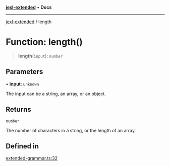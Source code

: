 [**jexl-extended**](../README.md) • **Docs**

***

[jexl-extended](../globals.md) / length

# Function: length()

> **length**(`input`): `number`

## Parameters

• **input**: `unknown`

The input can be a string, an array, or an object.

## Returns

`number`

The number of characters in a string, or the length of an array.

## Defined in

[extended-grammar.ts:32](https://github.com/nikoraes/jexl-extended/blob/db8adde102268337995e72b2224f129152316ed5/src/extended-grammar.ts#L32)
